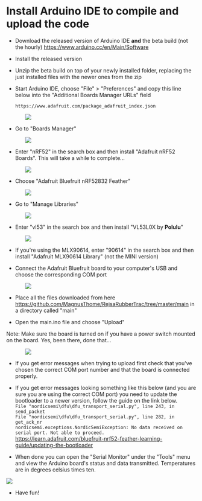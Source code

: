 # Install Arduino IDE to compile and upload the code

- Download the released version of Arduino IDE __and__ the beta build (not the hourly)
https://www.arduino.cc/en/Main/Software

- Install the released version

- Unzip the beta build on top of your newly installed folder, replacing the just installed files with the newer ones from the zip

- Start Arduino IDE, choose "File" > "Preferences" and copy this line below into the "Additional Boards Manager URLs" field

  ```https://www.adafruit.com/package_adafruit_index.json```

<img hspace="50" src="images/installArduinoIDE-0.gif">

- Go to "Boards Manager"

<img hspace="50" src="images/installArduinoIDE-1.gif">

- Enter "nRF52" in the search box and then install "Adafruit nRF52 Boards". This will take a while to complete...

<img hspace="50" src="images/installArduinoIDE-2.gif">

- Choose "Adafruit Bluefruit nRF52832 Feather"

<img hspace="50" src="images/installArduinoIDE-3.gif">

- Go to "Manage Libraries"

<img hspace="50" src="images/installArduinoIDE-4.gif">

- Enter "vl53" in the search box and then install "VL53L0X by __Polulu__" 

<img hspace="50" src="images/installArduinoIDE--5.gif">

- If you're using the MLX90614, enter "90614" in the search box and then install "Adafruit MLX90614 Library" (not the MINI version)

- Connect the Adafruit Bluefruit board to your computer's USB and choose the corresponding COM port

<img hspace="50" src="images/installArduinoIDE-6.gif">

- Place all the files downloaded from here https://github.com/MagnusThome/RejsaRubberTrac/tree/master/main in a directory called "main"

- Open the main.ino file and choose "Upload"  

Note: Make sure the board is turned on if you have a power switch mounted on the board. Yes, been there, done that...

<img hspace="50" src="images/installArduinoIDE-7b.gif">

- If you get error messages when trying to upload first check that you've chosen the correct COM port number and that the board is connected properly.  

- If you get error messages looking something like this below (and you are sure you are using the correct COM port) you need to update the bootloader to a newer version, follow the guide on the link below.  
`File "nordicsemi\dfu\dfu_transport_serial.py", line 243, in send_packet`  
`File "nordicsemi\dfu\dfu_transport_serial.py", line 282, in get_ack_nr`  
`nordicsemi.exceptions.NordicSemiException: No data received on serial port. Not able to proceed.`  
https://learn.adafruit.com/bluefruit-nrf52-feather-learning-guide/updating-the-bootloader

- When done you can open the "Serial Monitor" under the "Tools" menu and view the Arduino board's status and data transmitted. Temperatures are in degrees celsius times ten.

<img src="images/usbterminal.PNG">

- Have fun!
